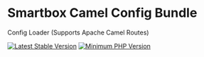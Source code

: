 # Smartbox Camel Config Bundle

Config Loader (Supports Apache Camel Routes)

[![Latest Stable Version](https://img.shields.io/packagist/v/smartbox/camel-config-bundle.svg?style=flat-square)](https://packagist.org/packages/smartbox/camel-config-bundle)
[![Minimum PHP Version](https://img.shields.io/badge/php-~%207.0-8892BF.svg?style=flat-square)](https://php.net/)
